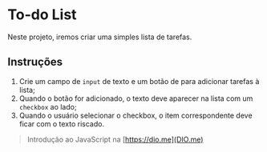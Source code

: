 # To-do List

Neste projeto, iremos criar uma simples lista de tarefas.

## Instruções

1. Crie um campo de `input` de texto e um botão de para adicionar tarefas à lista;
2. Quando o botão for adicionado, o texto deve aparecer na lista com um `checkbox` ao lado;
3. Quando o usuário selecionar o checkbox, o item correspondente deve ficar com o texto riscado.

> Introdução ao JavaScript na [https://dio.me](DIO.me)
